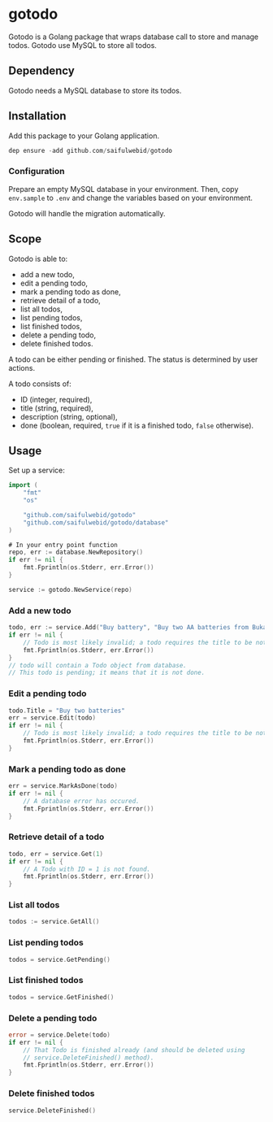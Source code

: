 # gotodo

Gotodo is a Golang package that wraps database call to store and manage todos. Gotodo use MySQL to store all todos.

## Dependency

Gotodo needs a MySQL database to store its todos.

## Installation

Add this package to your Golang application.

```go
dep ensure -add github.com/saifulwebid/gotodo
```

### Configuration

Prepare an empty MySQL database in your environment. Then, copy `env.sample` to `.env` and change the variables based on your environment.

Gotodo will handle the migration automatically.

## Scope

Gotodo is able to:

* add a new todo,
* edit a pending todo,
* mark a pending todo as done,
* retrieve detail of a todo,
* list all todos,
* list pending todos,
* list finished todos,
* delete a pending todo,
* delete finished todos.

A todo can be either pending or finished. The status is determined by user actions.

A todo consists of:

* ID (integer, required),
* title (string, required),
* description (string, optional),
* done (boolean, required, `true` if it is a finished todo, `false` otherwise).

## Usage

Set up a service:

```go
import (
    "fmt"
    "os"

    "github.com/saifulwebid/gotodo"
    "github.com/saifulwebid/gotodo/database"
)

# In your entry point function
repo, err := database.NewRepository()
if err != nil {
    fmt.Fprintln(os.Stderr, err.Error())
}

service := gotodo.NewService(repo)
```

### Add a new todo

```go
todo, err := service.Add("Buy battery", "Buy two AA batteries from Bukalapak")
if err != nil {
    // Todo is most likely invalid; a todo requires the title to be not an empty string
    fmt.Fprintln(os.Stderr, err.Error())
}
// todo will contain a Todo object from database.
// This todo is pending; it means that it is not done.
```

### Edit a pending todo

```go
todo.Title = "Buy two batteries"
err = service.Edit(todo)
if err != nil {
    // Todo is most likely invalid; a todo requires the title to be not an empty string
    fmt.Fprintln(os.Stderr, err.Error())
}
```

### Mark a pending todo as done

```go
err = service.MarkAsDone(todo)
if err != nil {
    // A database error has occured.
    fmt.Fprintln(os.Stderr, err.Error())
}
```

### Retrieve detail of a todo

```go
todo, err = service.Get(1)
if err != nil {
    // A Todo with ID = 1 is not found.
    fmt.Fprintln(os.Stderr, err.Error())
}
```

### List all todos

```go
todos := service.GetAll()
```

### List pending todos

```go
todos = service.GetPending()
```

### List finished todos

```go
todos = service.GetFinished()
```

### Delete a pending todo

```go
error = service.Delete(todo)
if err != nil {
    // That Todo is finished already (and should be deleted using
    // service.DeleteFinished() method).
    fmt.Fprintln(os.Stderr, err.Error())
}
```

### Delete finished todos

```go
service.DeleteFinished()
```
